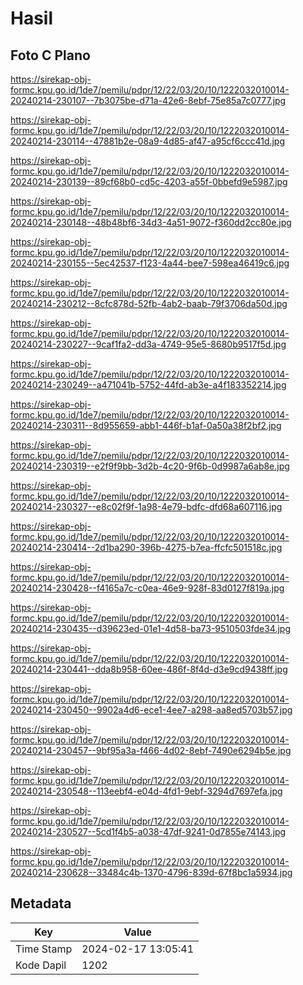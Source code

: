 # Hasil

## Foto C Plano

https://sirekap-obj-formc.kpu.go.id/1de7/pemilu/pdpr/12/22/03/20/10/1222032010014-20240214-230107--7b3075be-d71a-42e6-8ebf-75e85a7c0777.jpg

https://sirekap-obj-formc.kpu.go.id/1de7/pemilu/pdpr/12/22/03/20/10/1222032010014-20240214-230114--47881b2e-08a9-4d85-af47-a95cf6ccc41d.jpg

https://sirekap-obj-formc.kpu.go.id/1de7/pemilu/pdpr/12/22/03/20/10/1222032010014-20240214-230139--89cf68b0-cd5c-4203-a55f-0bbefd9e5987.jpg

https://sirekap-obj-formc.kpu.go.id/1de7/pemilu/pdpr/12/22/03/20/10/1222032010014-20240214-230148--48b48bf6-34d3-4a51-9072-f360dd2cc80e.jpg

https://sirekap-obj-formc.kpu.go.id/1de7/pemilu/pdpr/12/22/03/20/10/1222032010014-20240214-230155--5ec42537-f123-4a44-bee7-598ea46419c6.jpg

https://sirekap-obj-formc.kpu.go.id/1de7/pemilu/pdpr/12/22/03/20/10/1222032010014-20240214-230212--8cfc878d-52fb-4ab2-baab-79f3706da50d.jpg

https://sirekap-obj-formc.kpu.go.id/1de7/pemilu/pdpr/12/22/03/20/10/1222032010014-20240214-230227--9caf1fa2-dd3a-4749-95e5-8680b9517f5d.jpg

https://sirekap-obj-formc.kpu.go.id/1de7/pemilu/pdpr/12/22/03/20/10/1222032010014-20240214-230249--a471041b-5752-44fd-ab3e-a4f183352214.jpg

https://sirekap-obj-formc.kpu.go.id/1de7/pemilu/pdpr/12/22/03/20/10/1222032010014-20240214-230311--8d955659-abb1-446f-b1af-0a50a38f2bf2.jpg

https://sirekap-obj-formc.kpu.go.id/1de7/pemilu/pdpr/12/22/03/20/10/1222032010014-20240214-230319--e2f9f9bb-3d2b-4c20-9f6b-0d9987a6ab8e.jpg

https://sirekap-obj-formc.kpu.go.id/1de7/pemilu/pdpr/12/22/03/20/10/1222032010014-20240214-230327--e8c02f9f-1a98-4e79-bdfc-dfd68a607116.jpg

https://sirekap-obj-formc.kpu.go.id/1de7/pemilu/pdpr/12/22/03/20/10/1222032010014-20240214-230414--2d1ba290-396b-4275-b7ea-ffcfc501518c.jpg

https://sirekap-obj-formc.kpu.go.id/1de7/pemilu/pdpr/12/22/03/20/10/1222032010014-20240214-230428--f4165a7c-c0ea-46e9-928f-83d0127f819a.jpg

https://sirekap-obj-formc.kpu.go.id/1de7/pemilu/pdpr/12/22/03/20/10/1222032010014-20240214-230435--d39623ed-01e1-4d58-ba73-9510503fde34.jpg

https://sirekap-obj-formc.kpu.go.id/1de7/pemilu/pdpr/12/22/03/20/10/1222032010014-20240214-230441--dda8b958-60ee-486f-8f4d-d3e9cd9438ff.jpg

https://sirekap-obj-formc.kpu.go.id/1de7/pemilu/pdpr/12/22/03/20/10/1222032010014-20240214-230450--9902a4d6-ece1-4ee7-a298-aa8ed5703b57.jpg

https://sirekap-obj-formc.kpu.go.id/1de7/pemilu/pdpr/12/22/03/20/10/1222032010014-20240214-230457--9bf95a3a-f466-4d02-8ebf-7490e6294b5e.jpg

https://sirekap-obj-formc.kpu.go.id/1de7/pemilu/pdpr/12/22/03/20/10/1222032010014-20240214-230548--113eebf4-e04d-4fd1-9ebf-3294d7697efa.jpg

https://sirekap-obj-formc.kpu.go.id/1de7/pemilu/pdpr/12/22/03/20/10/1222032010014-20240214-230527--5cd1f4b5-a038-47df-9241-0d7855e74143.jpg

https://sirekap-obj-formc.kpu.go.id/1de7/pemilu/pdpr/12/22/03/20/10/1222032010014-20240214-230628--33484c4b-1370-4796-839d-67f8bc1a5934.jpg


## Metadata

| Key        | Value               |
| ---------- | ------------------- |
| Time Stamp | 2024-02-17 13:05:41 |
| Kode Dapil | 1202                |




